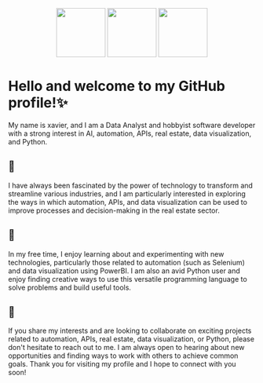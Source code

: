 <div id="header" align="center">
  <img src="https://media.giphy.com/media/LMt9638dO8dftAjtco/giphy.gif" width="100"/>
  <img src="https://media.giphy.com/media/KzJkzjggfGN5Py6nkT/giphy.gif" width="100"/>
  <img src="https://media.giphy.com/media/JrXas5ecb4FkwbFpIE/giphy.gif" width="100"/>
</div>



# Hello and welcome to my GitHub profile!✨ 
My name is xavier,  and I am a Data Analyst and hobbyist software developer with a strong interest in AI, automation, APIs, real estate, data visualization, and Python.

## 👀
I have always been fascinated by the power of technology to transform and streamline various industries, and I am particularly interested in exploring the ways in which automation, APIs, and data visualization can be used to improve processes and decision-making in the real estate sector.

## 🌱
In my free time, I enjoy learning about and experimenting with new technologies, particularly those related to automation (such as Selenium) and data visualization using PowerBI. I am also an avid Python user and enjoy finding creative ways to use this versatile programming language to solve problems and build useful tools.

## 💞️
If you share my interests and are looking to collaborate on exciting projects related to automation, APIs, real estate, data visualization, or Python, please don't hesitate to reach out to me. I am always open to hearing about new opportunities and finding ways to work with others to achieve common goals. Thank you for visiting my profile and I hope to connect with you soon!
